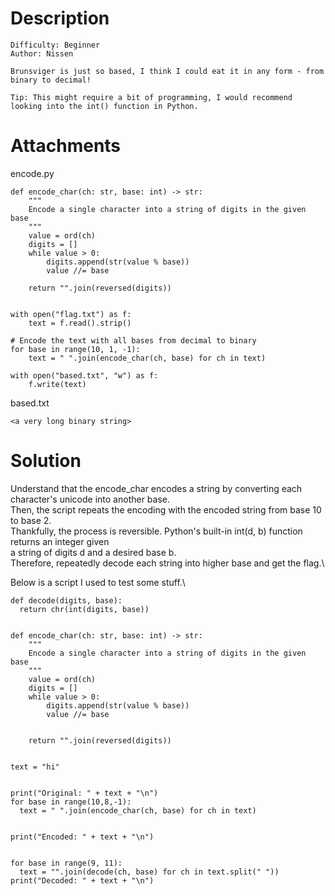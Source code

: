 # Description
```
Difficulty: Beginner
Author: Nissen

Brunsviger is just so based, I think I could eat it in any form - from binary to decimal!

Tip: This might require a bit of programming, I would recommend looking into the int() function in Python.
```

# Attachments
encode.py
```
def encode_char(ch: str, base: int) -> str:
    """
    Encode a single character into a string of digits in the given base
    """
    value = ord(ch)
    digits = []
    while value > 0:
        digits.append(str(value % base))
        value //= base

    return "".join(reversed(digits))


with open("flag.txt") as f:
    text = f.read().strip()

# Encode the text with all bases from decimal to binary
for base in range(10, 1, -1):
    text = " ".join(encode_char(ch, base) for ch in text)

with open("based.txt", "w") as f:
    f.write(text)
```

based.txt
```
<a very long binary string>
```

# Solution
Understand that the encode_char encodes a string by converting each character's unicode into another base. \
Then, the script repeats the encoding with the encoded string from base 10 to base 2. \
Thankfully, the process is reversible. Python's built-in int(d, b) function returns an integer given\
a string of digits d and a desired base b. \
Therefore, repeatedly decode each string into higher base and get the flag.\

Below is a script I used to test some stuff.\

```
def decode(digits, base):
  return chr(int(digits, base))


def encode_char(ch: str, base: int) -> str:
    """
    Encode a single character into a string of digits in the given base
    """
    value = ord(ch)
    digits = []
    while value > 0:
        digits.append(str(value % base))
        value //= base


    return "".join(reversed(digits))


text = "hi"


print("Original: " + text + "\n")
for base in range(10,8,-1):
  text = " ".join(encode_char(ch, base) for ch in text)


print("Encoded: " + text + "\n")


for base in range(9, 11):
  text = "".join(decode(ch, base) for ch in text.split(" "))
print("Decoded: " + text + "\n")
```

